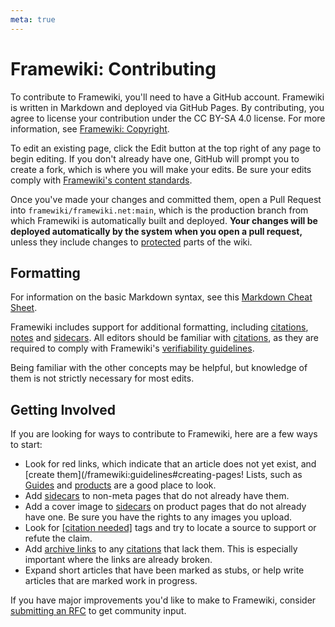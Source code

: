 ```yaml
---
meta: true
---
```

# Framewiki: Contributing
To contribute to Framewiki, you'll need to have a GitHub account. Framewiki is written in Markdown and deployed via GitHub Pages. By contributing, you agree to license your contribution under the CC BY-SA 4.0 license. For more information, see [Framewiki: Copyright](/framewiki:copyright).

To edit an existing page, click the Edit button at the top right of any page to begin editing. If you don't already have one, GitHub will prompt you to create a fork, which is where you will make your edits. Be sure your edits comply with [Framewiki's content standards](/framewiki:guidelines). 

Once you've made your changes and committed them, open a Pull Request into `framewiki/framewiki.net:main`, which is the production branch from which Framewiki is automatically built and deployed. **Your changes will be deployed automatically by the system when you open a pull request,** unless they include changes to [protected](/framewiki:protection) parts of the wiki.

## Formatting
For information on the basic Markdown syntax, see this [Markdown Cheat Sheet](https://www.markdownguide.org/cheat-sheet/).

Framewiki includes support for additional formatting, including [citations](/framewiki:citations), [notes](/framewiki:notes) and [sidecars](/framewiki:sidecars). All editors should be familiar with [citations](/framewiki:citations), as they are required to comply with Framewiki's [verifiability guidelines](/framewiki:guidelines#verifiability). 

Being familiar with the other concepts may be helpful, but knowledge of them is not strictly necessary for most edits.

## Getting Involved
If you are looking for ways to contribute to Framewiki, here are a few ways to start:

- Look for red links, which indicate that an article does not yet exist, and [create them](/framewiki:guidelines#creating-pages! Lists, such as [Guides](/guides) and [products](/products) are a good place to look.
- Add [sidecars](/framewiki:sidecars) to non-meta pages that do not already have them.
- Add a cover image to [sidecars](/framewiki:sidecars) on product pages that do not already have one. Be sure you have the rights to any images you upload.
- Look for [[citation needed]](/framewiki:citation-needed) tags and try to locate a source to support or refute the claim.
- Add [archive links](/framewiki:citations#archive-links) to any [citations](/framewiki:citations) that lack them. This is especially important where the links are already broken.
- Expand short articles that have been marked as stubs, or help write articles that are marked work in progress.

If you have major improvements you'd like to make to Framewiki, consider [submitting an RFC](/framewiki:governance#decision-making-process) to get community input.